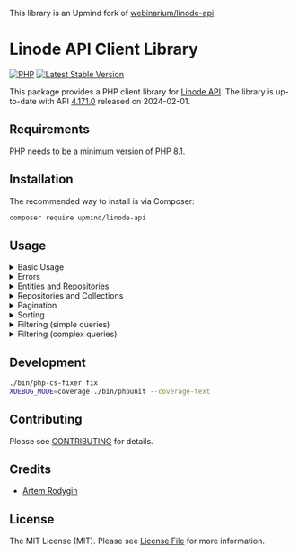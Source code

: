 This library is an Upmind fork of [webinarium/linode-api](https://github.com/webinarium/linode-api)

# Linode API Client Library

[![PHP](https://img.shields.io/badge/PHP-8.1%2B-blue.svg)](https://secure.php.net/migration81)
[![Latest Stable Version](https://img.shields.io/packagist/v/upmind/linode-api.svg?style=flat-square)](https://packagist.org/packages/upmind/linode-api)

This package provides a PHP client library for [Linode API](https://www.linode.com/docs/api/).
The library is up-to-date with API [4.171.0](https://www.linode.com/docs/products/tools/api/release-notes/) released on 2024-02-01.

## Requirements

PHP needs to be a minimum version of PHP 8.1.

## Installation

The recommended way to install is via Composer:

```bash
composer require upmind/linode-api
```

## Usage

<details>
<summary>Basic Usage</summary>
<br>

Access to all API endpoints goes through an instance of `LinodeClient` class, which you have to create first:

```php
use Linode\LinodeClient;

$client = new LinodeClient();

$regions = $client->regions->findAll();
```

The example above creates an unauthenticated client which is enough to access few public endpoints like _regions_ or _kernels_.
To access your private data you need to provide `LinodeClient` with your access token:

```php
use Linode\LinodeClient;

$client = new LinodeClient('03d084436a6c91fbafd5c4b20c82e5056a2e9ce1635920c30dc8d81dc7a6665c');

$linodes = $client->linodes->findAll();
```

Access token can be a manually generated _Personal Access Token_ or a retrieved one from OAuth workflow.
You can use [oauth2-linode](https://github.com/webinarium/oauth2-linode) library to authenticate in Linode using OAuth.
</details>

<details>
<summary>Errors</summary>
<br>

Any API request to Linode can fail.
In this case Linode API returns list of errors, each consists of `reason` (a human-readable error message, always included) and `field` (a specific field in the submitted JSON, `null` when not applicable).

The library throws a `LinodeException` each time a request is failed.
The message of the exception is always a message of the first error in the errors list.
You can also get all errors from the exception using its `getErrors` function.

```php
use Linode\Exception\LinodeException;
use Linode\LinodeClient;
use Linode\LinodeInstances\Linode;

$client = new LinodeClient('03d084436a6c91fbafd5c4b20c82e5056a2e9ce1635920c30dc8d81dc7a6665c');

try {
    $linode = $client->linodes->create([
        Linode::FIELD_TYPE   => 'g6-standard-2',
        Linode::FIELD_REGION => 'us-east',
    ]);
}
catch (LinodeException $exception) {
    // This is the same as the reason of the very first error below.
    $message = $exception->getMessage();

    foreach ($exception->getErrors() as $error) {
        echo $error->field;
        echo $error->reason;
    }
}
```
</details>

<details>
<summary>Entities and Repositories</summary>
<br>

The library provides an _entity_ class for every object returned by Linode API - _linodes_, _images_, _nodebalancers_, whatever.
All entities are read-only, the data are accessible through properties.

Also, there is a dedicated repository for entity of each type. Most of the repositories are available through the `LinodeClient` class:

```php
use Linode\LinodeClient;
use Linode\LinodeInstances\Linode;
use Linode\LinodeInstances\LinodeRepositoryInterface;

$client = new LinodeClient('03d084436a6c91fbafd5c4b20c82e5056a2e9ce1635920c30dc8d81dc7a6665c');

/** @var LinodeRepositoryInterface $repository */
$repository = $client->linodes;

/** @var Linode $linode */
$linode = $repository->find(123);

echo $linode->label;
echo $linode->hypervisor;
```

Some entities are nested, for example `DomainRecord` objects always belong to some `Domain` object.
A repository for such nested entities should be taken from corresponding parent entity.
The `LinodeClient` class contains repositories for root entities only.

```php
use Linode\Domains\Domain;
use Linode\Domains\DomainRecord;
use Linode\LinodeClient;

$client = new LinodeClient('03d084436a6c91fbafd5c4b20c82e5056a2e9ce1635920c30dc8d81dc7a6665c');

/** @var Domain $domain */
$domain = $client->domains->findOneBy([
    Domain::FIELD_DOMAIN => 'example.com',
]);

/** @var DomainRecord[] $records */
$records = $domain->records->findAll();

foreach ($records as $record) {
    echo $record->type;
}
```

To make it easier to find corresponding entity and repository, the library sources are structured the same way as the original API documentation.
</details>

<details>
<summary>Repositories and Collections</summary>
<br>

Each repository implements `Linode\RepositoryInterface` and provides two following functions.

The `find` function searches for an entity by its ID:

```php
use Linode\LinodeClient;
use Linode\LinodeInstances\Linode;

$client = new LinodeClient('03d084436a6c91fbafd5c4b20c82e5056a2e9ce1635920c30dc8d81dc7a6665c');

/** @var Linode $linode */
$linode = $client->linodes->find(123);
```

The `findAll` function returns all entities of the type as a `Linode\EntityCollection` object.
Such object implements standard `Countable` and `Iterator` interfaces:

```php
use Linode\LinodeClient;
use Linode\LinodeInstances\Linode;

$client = new LinodeClient('03d084436a6c91fbafd5c4b20c82e5056a2e9ce1635920c30dc8d81dc7a6665c');

/** @var Linode[] $linodes */
$linodes = $client->linodes->findAll();

printf('Found %d linode(s).', count($linodes));

foreach ($linodes as $linode) {
    // ...
}
```
</details>

<details>
<summary>Pagination</summary>
<br>

When you are retrieving a list of objects from Linode API, the API returns the list paginated.
To make your life easier, the library manages the pagination for you internally, so you can work with a list of entities as with a simple array.

For example, let's assume you have 270 linodes in your account and need to enumerate their labels:

```php
use Linode\LinodeClient;

$client = new LinodeClient('03d084436a6c91fbafd5c4b20c82e5056a2e9ce1635920c30dc8d81dc7a6665c');

$linodes = $client->linodes->findAll();

foreach ($linodes as $linode) {
    echo $linode->label;
}
```

When you call `findAll` function in this example, only first 100 entities are loaded (100 is a default page size in the API).
Once you reach 101st entity in your enumeration, the library makes another call for next 100 linodes, and so on.
As result, the library will make three API requests for your 270 linodes, but it's completely transparent for you.
Of course, extra requests are performed only when needed, so if you break your enumeration in the middle, remaining entities won't be requested at all.

Also, the retrieved entities are cached per collection, so it's safe to enumerate the same collection multiple times:

```php
use Linode\LinodeClient;

$client = new LinodeClient('03d084436a6c91fbafd5c4b20c82e5056a2e9ce1635920c30dc8d81dc7a6665c');

$linodes = $client->linodes->findAll();

// This will make three API requests.
foreach ($linodes as $linode) {
    echo $linode->label;
}

// This will make no API requests at all.
foreach ($linodes as $linode) {
    echo $linode->type;
}

$linodes2 = $client->linodes->findAll();

// This will make three API requests again, as this is another collection.
foreach ($linodes2 as $linode) {
    echo $linode->type;
}
```
</details>

<details>
<summary>Sorting</summary>
<br>

The Linode API supports sorting of the requested objects, which can be specified in two optional parameters of the `findAll` function:

```php
use Linode\LinodeClient;
use Linode\LinodeInstances\Linode;
use Linode\RepositoryInterface;

$client = new LinodeClient('03d084436a6c91fbafd5c4b20c82e5056a2e9ce1635920c30dc8d81dc7a6665c');

$linodes = $client->linodes->findAll(Linode::FIELD_LABEL, RepositoryInterface::SORT_DESC);
```

The first parameter is the name of the field to sort entities by.
Every entity class contains useful constants so you don't have to hardcode field names.

The second parameter is a sorting direction and equals to `Linode\RepositoryInterface::SORT_ASC` if omitted.
</details>

<details>
<summary>Filtering (simple queries)</summary>
<br>

The Linode API supports filtering of the requested objects, which is addressed by the same `Linode\RepositoryInterface` interface via `findBy`, `findOneBy`, and `query` functions.

The `findBy` function accepts array of criterias as the first parameter.
All the criterias are joined via logical `AND` operation.

```php
use Linode\LinodeClient;
use Linode\LinodeInstances\Linode;

$client = new LinodeClient('03d084436a6c91fbafd5c4b20c82e5056a2e9ce1635920c30dc8d81dc7a6665c');

$linodes = $client->linodes->findBy([
    Linode::FIELD_REGION => 'us-west',
    Linode::FIELD_TAGS   => 'app-server',
]);
```

Second and third parameters of the function are for sorting and work exactly as the corresponding parameters of the `findAll` function.

The `findBy` function returns a collection, which can be empty if nothing is found.
When you need to retrieve a single object using filters, you may use the `findOneBy` function, which accepts an array of criterias as the only parameter.

```php
use Linode\LinodeClient;
use Linode\LinodeInstances\Linode;

$client = new LinodeClient('03d084436a6c91fbafd5c4b20c82e5056a2e9ce1635920c30dc8d81dc7a6665c');

$linode = $client->linodes->findOneBy([
    Linode::FIELD_LABEL => 'mysql-server-02',
]);
```

If nothing is found, the function returns `null`.
If more than one entity is found, the function raises a `LinodeException`.
</details>

<details>
<summary>Filtering (complex queries)</summary>
<br>

The last of functions mentioned above - `query` - lets you make complex requests using query language of the Linode API.

The API query language assumes you convert your conditions to JSON, which actually makes them hard to read, debug, and maintain.
For example, current API documentation suggests the following JSON object to get all Linode Types which are either _standard_ or _highmem_ class, or have between 12 and 20 vcpus:

```json
{
  "+or": [
    {
      "+or": [
        {
          "class": "standard"
        },
        {
          "class": "highmem"
        }
      ]
    },
    {
      "+and": [
        {
          "vcpus": {
            "+gte": 12
          }
        },
        {
          "vcpus": {
            "+lte": 20
          }
        }
      ]
    }
  ]
}
```

The `query` function lets you write your conditions using more human-readable expressions which are passed as a string to the first parameter.
The above example can be implemented as following:

```php
use Linode\LinodeClient;

$client = new LinodeClient();

$types = $client->linodeTypes->query('(class == "standard" or class == "highmem") or (vcpus >= 12 and vcpus <= 20)');

foreach ($types as $type) {
    echo $type->class;
    echo $type->vcpus;
}
```

All Linode API operators are supported by the library using following lexems:

<table>
<tr><td>==</td><td>equals</td></tr>
<tr><td>!=</td><td>doesn't equal</td></tr>
<tr><td><</td><td>is greater than</td></tr>
<tr><td><=</td><td>is less than or equal to</td></tr>
<tr><td>></td><td>is greater than</td></tr>
<tr><td>>=</td><td>is greater than or equal to</td></tr>
<tr><td>~</td><td>contains a substring</td></tr>
</table>

In case of syntax error in your expression, the library will raise a `LinodeException` with a list of all found errors.

If you need to create your expression using some variables, you may use parameterized expression, as in the example below:

```php
use Linode\LinodeClient;

$client = new LinodeClient();

$parameters = [
    'class1' => 'standard',
    'class2' => 'highmem',
    'min'    => 12,
    'max'    => 20,
];

$types = $client->linodeTypes->query('(class == :class1 or class == :class2) or (vcpus >= :min and vcpus <= :max)', $parameters);
```

Each parameter starts with a colon, and the whole set of parameters is provided once as an array.

And, just like `findAll` and `findBy` functions, the `query` function has two last optional parameters for sorting:

```php
use Linode\LinodeClient;
use Linode\LinodeTypes\LinodeType;
use Linode\RepositoryInterface;

$client = new LinodeClient();

$parameters = [
    'class1' => 'standard',
    'class2' => 'highmem',
    'min'    => 12,
    'max'    => 20,
];

$types = $client->linodeTypes->query(
    '(class == :class1 or class == :class2) or (vcpus >= :min and vcpus <= :max)',
    $parameters,
    LinodeType::FIELD_MEMORY,
    RepositoryInterface::SORT_DESC);
```
</details>

## Development

```bash
./bin/php-cs-fixer fix
XDEBUG_MODE=coverage ./bin/phpunit --coverage-text
```

## Contributing

Please see [CONTRIBUTING](https://github.com/webinarium/linode-api/blob/master/CONTRIBUTING.md) for details.

## Credits

- [Artem Rodygin](https://github.com/webinarium)

## License

The MIT License (MIT). Please see [License File](https://github.com/webinarium/linode-api/blob/master/LICENSE) for more information.
